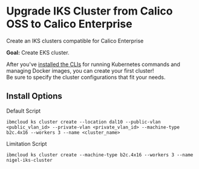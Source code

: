 # Upgrade IKS Cluster from Calico OSS to Calico Enterprise
Create an IKS clusters compatible for Calico Enterprise

**Goal:** Create EKS cluster.

After you've [installed the CLIs](https://cloud.ibm.com/docs/containers?topic=containers-cs_cluster_tutorial#cs_cluster_tutorial_lesson1) for running Kubernetes commands and managing Docker images, you can create your first cluster! <br/>
Be sure to specify the cluster configurations that fit your needs.


## Install Options


Default Script
```
ibmcloud ks cluster create --location dal10 --public-vlan <public_vlan_id> --private-vlan <private_vlan_id> --machine-type b2c.4x16 --workers 3 --name <cluster_name>
```
Limitation Script
```
ibmcloud ks cluster create --machine-type b2c.4x16 --workers 3 --name nigel-iks-cluster
```
